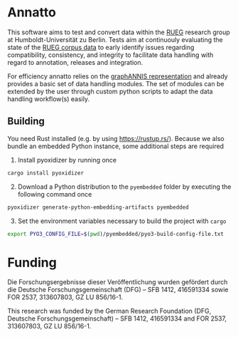# Annatto

This software aims to test and convert data within the [RUEG](https://hu.berlin/rueg)
research group at Humboldt-Universität zu Berlin. Tests aim at 
continuouly evaluating the state of the [RUEG corpus data](https://zenodo.org/record/3236068)
to early identify issues regarding compatibility, consistency, and 
integrity to facilitate data handling with regard to annotation, releases
and integration. 

For efficiency annatto relies on the [graphANNIS representation](https://korpling.github.io/graphANNIS/docs/v2.2/data-model.html)
and already provides a basic set of data handling modules. The set of 
modules can be extended by the user through custom python scripts to 
adapt the data handling workflow(s) easily.

## Building

You need Rust installed (e.g. by using <https://rustup.rs/>).
Because we also bundle an embedded Python instance, some additional steps are required

1. Install pyoxidizer by running once
```bash
cargo install pyoxidizer
```
2. Download  a Python distribution to the `pyembedded` folder by executing the following command once
```bash
pyoxidizer generate-python-embedding-artifacts pyembedded
```
3. Set the environment variables necessary to build the project with `cargo`
```bash
export PYO3_CONFIG_FILE=$(pwd)/pyembedded/pyo3-build-config-file.txt
```

# Funding

Die Forschungsergebnisse dieser Veröffentlichung wurden gefördert durch die Deutsche Forschungsgemeinschaft (DFG) – SFB 1412, 416591334 sowie FOR 2537, 313607803, GZ LU 856/16-1.

This research was funded by the German Research Foundation (DFG, Deutsche Forschungsgemeinschaft) – SFB 1412, 416591334 and FOR 2537, 313607803, GZ LU 856/16-1.
